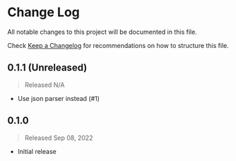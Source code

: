 # Change Log

All notable changes to this project will be documented in this file.

Check [Keep a Changelog](http://keepachangelog.com/) for recommendations on how to structure this file.


## 0.1.1 (Unreleased)
> Released N/A

* Use json parser instead (#1)

## 0.1.0
> Released Sep 08, 2022

* Initial release
